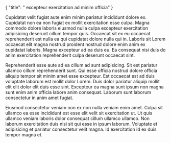 {
  "title": " excepteur exercitation ad minim officia"
}

Cupidatat velit fugiat aute enim minim pariatur incididunt dolore ex. Cupidatat non ea non fugiat ex mollit exercitation esse culpa. Magna commodo dolore laboris eiusmod nulla culpa excepteur exercitation adipisicing deserunt cillum tempor quis. Occaecat sit ex eu occaecat reprehenderit est nulla ea qui cupidatat dolore nulla qui in. Laboris sit Lorem occaecat elit magna nostrud proident nostrud dolore enim anim ex cupidatat laboris. Magna excepteur ad ea duis eu. Ea consequat nisi duis do anim exercitation reprehenderit culpa deserunt occaecat sint.

Reprehenderit esse aute ad ea cillum ad sunt adipisicing. Sit est pariatur ullamco cillum reprehenderit sunt. Qui esse officia nostrud dolore officia aliquip tempor sit minim amet esse excepteur. Est occaecat est ad duis voluptate laborum est mollit dolor Lorem. Duis dolor pariatur aliquip mollit elit elit dolor elit duis esse sint. Excepteur ea magna sunt ipsum non magna sunt enim anim officia labore anim consequat. Laborum sunt laborum consectetur in anim amet fugiat.

Eiusmod consectetur veniam non ex non nulla veniam enim amet. Culpa sit ullamco ea esse incididunt est esse elit velit sit exercitation ut. Ut quis ullamco veniam laboris dolor consequat cillum ullamco ullamco. Non laborum exercitation duis nisi sit qui esse in ipsum laborum. Voluptate et adipisicing et pariatur consectetur velit magna. Id exercitation id ex duis tempor magna et.